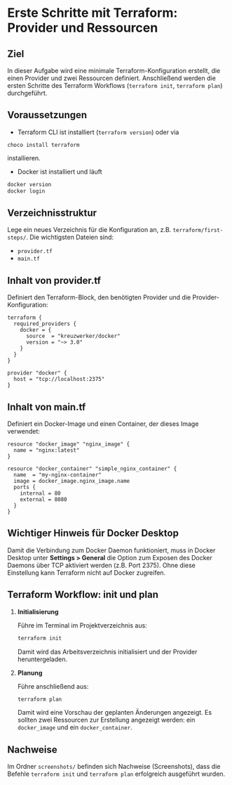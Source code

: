 # Erste Schritte mit Terraform: Provider und Ressourcen

## Ziel

In dieser Aufgabe wird eine minimale Terraform-Konfiguration erstellt, die einen Provider und zwei Ressourcen definiert. Anschließend werden die ersten Schritte des Terraform Workflows (`terraform init`, `terraform plan`) durchgeführt.

## Voraussetzungen

- Terraform CLI ist installiert (`terraform version`) oder via 

```shell
choco install terraform
```
installieren.

- Docker ist installiert und läuft

```bash
docker version
docker login
```

## Verzeichnisstruktur

Lege ein neues Verzeichnis für die Konfiguration an, z.B. `terraform/first-steps/`. Die wichtigsten Dateien sind:

- `provider.tf`
- `main.tf`

## Inhalt von provider.tf

Definiert den Terraform-Block, den benötigten Provider und die Provider-Konfiguration:

```hcl
terraform {
  required_providers {
    docker = {
      source  = "kreuzwerker/docker"
      version = "~> 3.0"
    }
  }
}

provider "docker" {
  host = "tcp://localhost:2375"
}
```

## Inhalt von main.tf

Definiert ein Docker-Image und einen Container, der dieses Image verwendet:

```hcl
resource "docker_image" "nginx_image" {
  name = "nginx:latest"
}

resource "docker_container" "simple_nginx_container" {
  name  = "my-nginx-container"
  image = docker_image.nginx_image.name
  ports {
    internal = 80
    external = 8080
  }
}
```

## Wichtiger Hinweis für Docker Desktop

Damit die Verbindung zum Docker Daemon funktioniert, muss in Docker Desktop unter **Settings > General** die Option zum Exposen des Docker Daemons über TCP aktiviert werden (z.B. Port 2375). Ohne diese Einstellung kann Terraform nicht auf Docker zugreifen.

## Terraform Workflow: init und plan

1. **Initialisierung**

   Führe im Terminal im Projektverzeichnis aus:
   ```bash
   terraform init
   ```
   Damit wird das Arbeitsverzeichnis initialisiert und der Provider heruntergeladen.

2. **Planung**

   Führe anschließend aus:
   ```bash
   terraform plan
   ```
   Damit wird eine Vorschau der geplanten Änderungen angezeigt. Es sollten zwei Ressourcen zur Erstellung angezeigt werden: ein `docker_image` und ein `docker_container`.

## Nachweise

Im Ordner `screenshots/` befinden sich Nachweise (Screenshots), dass die Befehle `terraform init` und `terraform plan` erfolgreich ausgeführt wurden.
